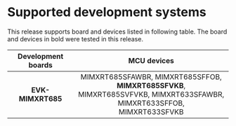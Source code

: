 # Supported development systems

This release supports board and devices listed in following table. The board and devices in bold were tested in this release.

|Development boards|MCU devices|
|:--:              |:--:       |
|**EVK-MIMXRT685**|MIMXRT685SFAWBR, MIMXRT685SFFOB, **MIMXRT685SFVKB**,<br> MIMXRT685SVFVKB, MIMXRT633SFAWBR, MIMXRT633SFFOB,<br> MIMXRT633SFVKB|
